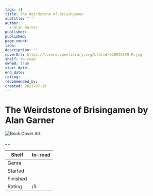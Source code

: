 ```yaml
---
tags: []
title: The Weirdstone of Brisingamen
subtitle: " "
author:
  - Alan Garner
publisher:
published:
page_count:
isbn:
description: ""
coverUrl: https://covers.openlibrary.org/b/olid/OL692255M-M.jpg
shelf: to-read
owned: true
start_date:
end_date:
rating:
recommended_by:
created: 2021-07-19
---
```


# The Weirdstone of Brisingamen by Alan Garner

![Book Cover Art](https://covers.openlibrary.org/b/olid/OL692255M-M.jpg)

_ _

| Shelf | to-read |
| --- | --- |
| Genre |  |
| Started |  |
| Finished |  |
| Rating | /5 |

